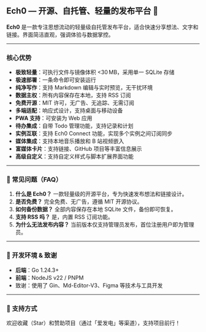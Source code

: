 ## Ech0 — 开源、自托管、轻量的发布平台 📘

**Ech0** 是一款专注思想流动的轻量级自托管发布平台，适合快速分享想法、文字和链接。界面简洁直观，强调体验与数据掌控。

------

### 核心优势

- **极致轻量**：可执行文件与镜像体积 <30 MB，采用单一 SQLite 存储
- **极速部署**：一条命令即可安装运行
- **纯净写作**：支持 Markdown 编辑与实时预览，无干扰环境
- **数据主权**：所有内容保存在本地，支持 RSS 订阅
- **免费开源**：MIT 许可，无广告、无追踪、无需订阅
- **多端适配**：响应式设计，支持桌面与移动设备
- **PWA 支持**：可安装为 Web 应用
- **待办集成**：自带 Todo 管理功能，支持记录和计划
- **实例互联**：支持 Ech0 Connect 功能，实现多个实例之间订阅同步
- **媒体集成**：支持本地音乐播放和 B 站视频嵌入
- **富媒体卡片**：支持链接、GitHub 项目等丰富信息展示
- **高级自定义**：支持自定义样式与脚本扩展界面功能

------

### 🧠 常见问题（FAQ）

1. **什么是 Ech0？** 一款轻量级的开源平台，专为快速发布想法和链接设计。
2. **是否免费？** 完全免费、无广告，遵循 MIT 开源协议。
3. **如何备份数据？** 全部内容保存在本地 SQLite 文件，备份即可恢复。
4. **支持 RSS 吗？** 是，内置 RSS 订阅功能。
5. **为什么无法发布内容？** 当前版本仅支持管理员发布，首位注册用户即为管理员。

------

### 🚧 开发环境 & 致谢

- **后端**：Go 1.24.3+
- **前端**：NodeJS v22 / PNPM
- 致谢：使用了 Gin、Md-Editor-V3、Figma 等技术与工具开发

------

### 💝 支持方式

欢迎收藏（Star）和赞助项目（通过「爱发电」等渠道），支持项目前行！





